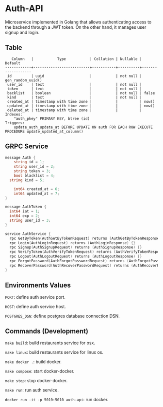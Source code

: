 # Auth-API

Microservice implemented in Golang that allows authenticating access to the backend through a JWT token. On the other hand, it manages user signup and login.

## Table

```
   Column   |           Type           | Collation | Nullable |      Default
------------+--------------------------+-----------+----------+-------------------
 id         | uuid                     |           | not null | gen_random_uuid()
 user_id    | text                     |           | not null |
 token      | text                     |           | not null |
 backlist   | boolean                  |           | not null | false
 kind       | text                     |           | not null |
 created_at | timestamp with time zone |           |          | now()
 updated_at | timestamp with time zone |           |          | now()
 deleted_at | timestamp with time zone |           |          |
Indexes:
    "auth_pkey" PRIMARY KEY, btree (id)
Triggers:
    update_auth_update_at BEFORE UPDATE ON auth FOR EACH ROW EXECUTE PROCEDURE update_updated_at_column()
```

## GRPC Service

```go
message Auth {
	string id = 1;
	string user_id = 2;
	string token = 3;
	bool blacklist = 4;
  string kind = 5;

	int64 created_at = 6;
	int64 updated_at = 7;
}

message AuthToken {
  int64 iat = 1;
  int64 exp = 2;
  string user_id = 3;
}

service AuthService {
  rpc GetByToken(AuthGetByTokenRequest) returns (AuthGetByTokenResponse) {}
  rpc Login(AuthLoginRequest) returns (AuthLoginResponse) {}
  rpc Signup(AuthSignupRequest) returns (AuthSignupResponse) {}
  rpc VerifyToken(AuthVerifyTokenRequest) returns (AuthVerifyTokenResponse) {}
  rpc Logout(AuthLogoutRequest) returns (AuthLogoutResponse) {}
  rpc ForgotPassword(AuthForgotPasswordRequest) returns (AuthForgotPasswordResponse) {}
  rpc RecoverPassword(AuthRecoverPasswordRequest) returns (AuthRecoverPasswordResponse) {}
}
```

## Environments Values

`PORT`: define auth service port.

`HOST`: define auth service host.

`POSTGRES_DSN`: define postgres database connection DSN.

## Commands (Development)

`make build`: build restaurants service for osx.

`make linux`: build restaurants service for linux os.

`make docker .`: build docker.

`make compose`: start docker-docker.

`make stop`: stop docker-docker.

`make run`: run auth service.

`docker run -it -p 5010:5010 auth-api`: run docker.

